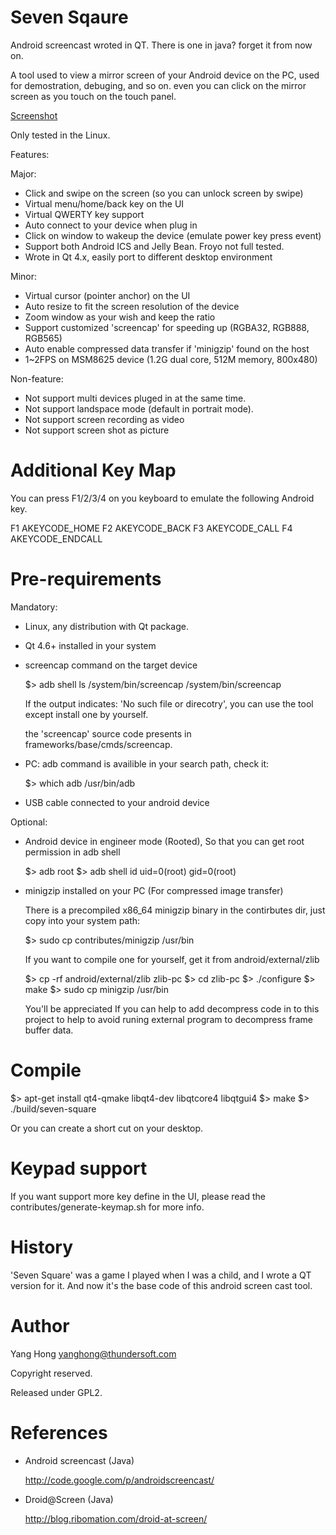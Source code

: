 Seven Sqaure
============

Android screencast wroted in QT. There is one in java? forget it from now on.

A tool used to view a mirror screen of your Android device on the PC,
used for demostration, debuging, and so on. even you can click on the
mirror screen as you touch on the touch panel.

[Screenshot](screenshots/seven-square-screenshot.png)

Only tested in the Linux.

Features:

 Major:

 * Click and swipe on the screen (so you can unlock screen by swipe)
 * Virtual menu/home/back key on the UI
 * Virtual QWERTY key support
 * Auto connect to your device when plug in
 * Click on window to wakeup the device (emulate power key press event)
 * Support both Android ICS and Jelly Bean. Froyo not full tested.
 * Wrote in Qt 4.x, easily port to different desktop environment

 Minor:

 * Virtual cursor (pointer anchor) on the UI
 * Auto resize to fit the screen resolution of the device
 * Zoom window as your wish and keep the ratio
 * Support customized 'screencap' for speeding up (RGBA32, RGB888, RGB565)
 * Auto enable compressed data transfer if 'minigzip' found on the host
 * 1~2FPS on MSM8625 device (1.2G dual core, 512M memory, 800x480)

Non-feature:

 * Not support multi devices pluged in at the same time.
 * Not support landspace mode (default in portrait mode).
 * Not support screen recording as video
 * Not support screen shot as picture

Additional Key Map
==================

You can press F1/2/3/4 on you keyboard to emulate the following Android key.

 F1 AKEYCODE_HOME
 F2 AKEYCODE_BACK
 F3 AKEYCODE_CALL
 F4 AKEYCODE_ENDCALL

Pre-requirements
================

Mandatory:

 * Linux, any distribution with Qt package.

 * Qt 4.6+ installed in your system

 * screencap command on the target device

   $> adb shell ls /system/bin/screencap
   /system/bin/screencap

   If the output indicates: 'No such file or direcotry', you
   can use the tool except install one by yourself.

   the 'screencap' source code presents in frameworks/base/cmds/screencap.

 * PC: adb command is availible in your search path, check it:

   $> which adb
   /usr/bin/adb

 * USB cable connected to your android device

Optional:

 * Android device in engineer mode (Rooted), So that you can get
   root permission in adb shell

   $> adb root
   $> adb shell id
   uid=0(root) gid=0(root)

 * minigzip installed on your PC (For compressed image transfer)
  
   There is a precompiled x86_64 minigzip binary in the contirbutes dir,
   just copy into your system path:

    $> sudo cp contributes/minigzip /usr/bin

   If you want to compile one for yourself, get it from android/external/zlib

    $> cp -rf android/external/zlib zlib-pc
    $> cd zlib-pc
    $> ./configure
    $> make
    $> sudo cp minigzip /usr/bin

   You'll be appreciated If you can help to add decompress code in to this
   project to help to avoid runing external program to decompress frame buffer data.

Compile
=======

 $> apt-get install qt4-qmake libqt4-dev libqtcore4 libqtgui4
 $> make
 $> ./build/seven-square

 Or you can create a short cut on your desktop.

Keypad support
==============

 If you want support more key define in the UI, please read
 the contributes/generate-keymap.sh for more info.

History
=======

'Seven Square' was a game I played when I was a child, and I wrote a QT version
for it. And now it's the base code of this android screen cast tool.

Author
======

 Yang Hong <yanghong@thundersoft.com>

 Copyright reserved.

 Released under GPL2.

References
==========

 * Android screencast (Java)

   http://code.google.com/p/androidscreencast/

 * Droid@Screen (Java)

   http://blog.ribomation.com/droid-at-screen/
